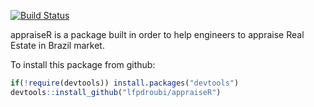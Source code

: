 <!-- README.md is generated from README.Rmd. Please edit that file -->
[![Build Status](https://travis-ci.org/lfpdroubi/appraiseR.svg?branch=master)](https://travis-ci.org/lfpdroubi/appraiseR)

appraiseR is a package built in order to help engineers to appraise Real Estate in Brazil market.

To install this package from github:

``` r
if(!require(devtools)) install.packages("devtools")
devtools::install_github("lfpdroubi/appraiseR")
```
